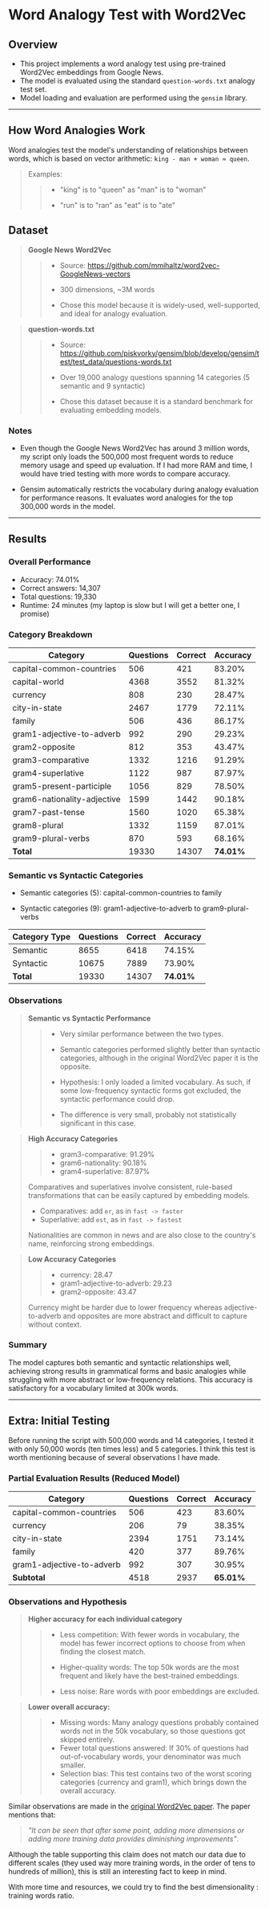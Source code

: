 # Word Analogy Test with Word2Vec

## Overview

- This project implements a word analogy test using pre-trained Word2Vec embeddings from Google News. 
- The model is evaluated using the standard `question-words.txt` analogy test set. 
- Model loading and evaluation are performed using the `gensim` library.

---

## How Word Analogies Work

Word analogies test the model's understanding of relationships between words, which is based on vector arithmetic: `king - man + woman ≈ queen`.

> Examples:
> 
> > - "king" is to "queen" as "man" is to "woman"
> >
> > - "run" is to "ran" as "eat" is to "ate"

## Dataset

> **Google News Word2Vec**
>
> > - Source: https://github.com/mmihaltz/word2vec-GoogleNews-vectors
> >
> > - 300 dimensions, ~3M words
> >
> > - Chose this model because it is widely-used, well-supported, and ideal for analogy evaluation.

> **question-words.txt**
> 
> > - Source: https://github.com/piskvorky/gensim/blob/develop/gensim/test/test_data/questions-words.txt
> >
> > - Over 19,000 analogy questions spanning 14 categories (5 semantic and 9 syntactic)
> >
> > - Chose this dataset because it is a standard benchmark for evaluating embedding models.

### Notes

- Even though the Google News Word2Vec has around 3 million words, my script only loads the 500,000 most frequent words to reduce memory usage and speed up evaluation. If I had more RAM and time, I would have tried testing with more words to compare accuracy.

- Gensim automatically restricts the vocabulary during analogy evaluation for performance reasons. It evaluates word analogies for the top 300,000 words in the model.

---

## Results

### Overall Performance

- Accuracy: 74.01% 
- Correct answers: 14,307
- Total questions: 19,330
- Runtime: 24 minutes (my laptop is slow but I will get a better one, I promise)

### Category Breakdown

| Category                    | Questions | Correct | Accuracy   |
|-----------------------------|-----------|---------|------------|
| capital-common-countries    | 506       | 421     | 83.20%     |
| capital-world               | 4368      | 3552    | 81.32%     |
| currency                    | 808       | 230     | 28.47%     |
| city-in-state               | 2467      | 1779    | 72.11%     |
| family                      | 506       | 436     | 86.17%     |
| gram1-adjective-to-adverb   | 992       | 290     | 29.23%     |
| gram2-opposite              | 812       | 353     | 43.47%     |
| gram3-comparative           | 1332      | 1216    | 91.29%     |
| gram4-superlative           | 1122      | 987     | 87.97%     |
| gram5-present-participle    | 1056      | 829     | 78.50%     |
| gram6-nationality-adjective | 1599      | 1442    | 90.18%     |
| gram7-past-tense            | 1560      | 1020    | 65.38%     |
| gram8-plural                | 1332      | 1159    | 87.01%     |
| gram9-plural-verbs          | 870       | 593     | 68.16%     |
| **Total**                   | 19330     | 14307   | **74.01%** |

### Semantic vs Syntactic Categories

- Semantic categories (5): capital-common-countries to family

- Syntactic categories (9): gram1-adjective-to-adverb to gram9-plural-verbs 

| Category Type | Questions | Correct | Accuracy   |
|---------------|-----------|---------|------------|
| Semantic      | 8655      | 6418    | 74.15%     |
| Syntactic     | 10675     | 7889    | 73.90%     |
| **Total**     | 19330     | 14307   | **74.01%** |

### Observations

> **Semantic vs Syntactic Performance**
> 
> > - Very similar performance between the two types.
> > 
> > - Semantic categories performed slightly better than syntactic categories, although in the original Word2Vec paper it is the opposite.
> > 
> > - Hypothesis: I only loaded a limited vocabulary. As such, if some low-frequency syntactic forms got excluded, the syntactic performance could drop.
> > 
> > - The difference is very small, probably not statistically significant in this case.

> **High Accuracy Categories**
> 
> > - gram3-comparative: 91.29%
> > - gram6-nationality: 90.18%
> > - gram4-superlative: 87.97%
>
> Comparatives and superlatives involve consistent, rule-based transformations that can be easily captured by embedding models.
> - Comparatives: add `er`, as in `fast -> faster`
> - Superlative: add `est`, as in `fast -> fastest`
>
> Nationalities are common in news and are also close to the country's name, reinforcing strong embeddings.

> **Low Accuracy Categories**
> 
> > - currency: 28.47
> > - gram1-adjective-to-adverb: 29.23
> > - gram2-opposite: 43.47
>
> Currency might be harder due to lower frequency whereas adjective-to-adverb and opposites are more abstract and difficult to capture without context. 

### Summary

The model captures both semantic and syntactic relationships well, achieving strong results in grammatical forms and basic analogies while struggling with more abstract or low-frequency relations. This accuracy is satisfactory for a vocabulary limited at 300k words.

---

## Extra: Initial Testing

Before running the script with 500,000 words and 14 categories, I tested it with only 50,000 words (ten times less) and 5 categories. I think this test is worth mentioning because of several observations I have made.

### Partial Evaluation Results (Reduced Model)

| Category                  | Questions | Correct | Accuracy   |
|---------------------------|-----------|---------|------------|
| capital-common-countries  | 506       | 423     | 83.60%     |
| currency                  | 206       | 79      | 38.35%     |
| city-in-state             | 2394      | 1751    | 73.14%     |
| family                    | 420       | 377     | 89.76%     |
| gram1-adjective-to-adverb | 992       | 307     | 30.95%     |
| **Subtotal**              | 4518      | 2937    | **65.01%** |

### Observations and Hypothesis

> **Higher accuracy for each individual category**
> 
> > - Less competition: With fewer words in vocabulary, the model has fewer incorrect options to choose from when finding the closest match.
> > 
> > - Higher-quality words: The top 50k words are the most frequent and likely have the best-trained embeddings.
> > 
> > - Less noise: Rare words with poor embeddings are excluded.

> **Lower overall accuracy:**
> 
> > - Missing words: Many analogy questions probably contained words not in the 50k vocabulary, so those questions got skipped entirely.
> > - Fewer total questions answered: If 30% of questions had out-of-vocabulary words, your denominator was much smaller.
> > - Selection bias: This test contains two of the worst scoring categories (currency and gram1), which brings down the overall accuracy.

Similar observations are made in the [original Word2Vec paper](https://arxiv.org/pdf/1301.3781). The paper mentions that:

> *"It can be seen that after some point, adding more dimensions or adding more training data provides
diminishing improvements"*. 
 
Although the table supporting this claim does not match our data due to different scales (they used way more training words, in the order of tens to hundreds of million), this is still an interesting fact to keep in mind.

With more time and resources, we could try to find the best dimensionality : training words ratio.